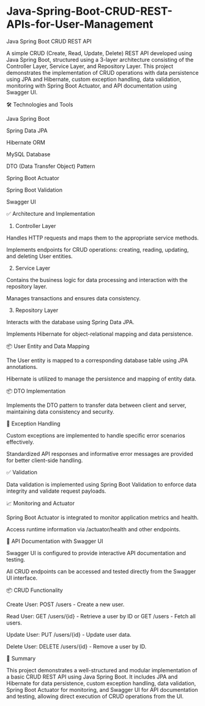 # Java-Spring-Boot-CRUD-REST-APIs-for-User-Management

Java Spring Boot CRUD REST API

A simple CRUD (Create, Read, Update, Delete) REST API developed using Java Spring Boot, structured using a 3-layer architecture consisting of the Controller Layer, Service Layer, and Repository Layer. This project demonstrates the implementation of CRUD operations with data persistence using JPA and Hibernate, custom exception handling, data validation, monitoring with Spring Boot Actuator, and API documentation using Swagger UI.

🛠️ Technologies and Tools

Java Spring Boot

Spring Data JPA

Hibernate ORM

MySQL Database

DTO (Data Transfer Object) Pattern

Spring Boot Actuator

Spring Boot Validation

Swagger UI

✅ Architecture and Implementation

1. Controller Layer

Handles HTTP requests and maps them to the appropriate service methods.

Implements endpoints for CRUD operations: creating, reading, updating, and deleting User entities.

2. Service Layer

Contains the business logic for data processing and interaction with the repository layer.

Manages transactions and ensures data consistency.

3. Repository Layer

Interacts with the database using Spring Data JPA.

Implements Hibernate for object-relational mapping and data persistence.

📦 User Entity and Data Mapping

The User entity is mapped to a corresponding database table using JPA annotations.

Hibernate is utilized to manage the persistence and mapping of entity data.

📦 DTO Implementation

Implements the DTO pattern to transfer data between client and server, maintaining data consistency and security.

🚨 Exception Handling

Custom exceptions are implemented to handle specific error scenarios effectively.

Standardized API responses and informative error messages are provided for better client-side handling.

✅ Validation

Data validation is implemented using Spring Boot Validation to enforce data integrity and validate request payloads.

📈 Monitoring and Actuator

Spring Boot Actuator is integrated to monitor application metrics and health.

Access runtime information via /actuator/health and other endpoints.

📜 API Documentation with Swagger UI

Swagger UI is configured to provide interactive API documentation and testing.

All CRUD endpoints can be accessed and tested directly from the Swagger UI interface.

📦 CRUD Functionality

Create User: POST /users - Create a new user.

Read User: GET /users/{id} - Retrieve a user by ID or GET /users - Fetch all users.

Update User: PUT /users/{id} - Update user data.

Delete User: DELETE /users/{id} - Remove a user by ID.

📌 Summary

This project demonstrates a well-structured and modular implementation of a basic CRUD REST API using Java Spring Boot. It includes JPA and Hibernate for data persistence, custom exception handling, data validation, Spring Boot Actuator for monitoring, and Swagger UI for API documentation and testing, allowing direct execution of CRUD operations from the UI.
